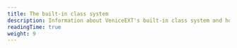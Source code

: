 ```yaml
---
title: The built-in class system
description: Information about VeniceEXT's built-in class system and how you can use it to improve your mods.
readingTime: true
weight: 9
---
```

